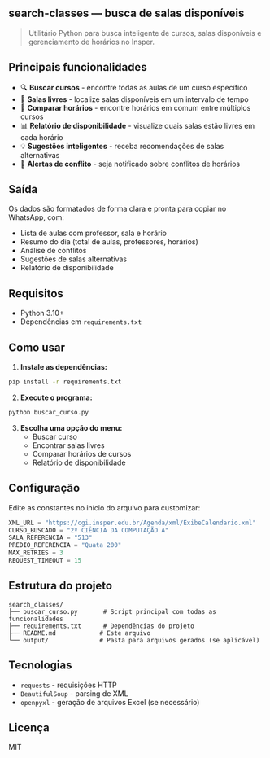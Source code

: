 ## search-classes — busca de salas disponíveis

> Utilitário Python para busca inteligente de cursos, salas disponíveis e gerenciamento de horários no Insper.

## Principais funcionalidades

- 🔍 **Buscar cursos** - encontre todas as aulas de um curso específico
- 🏫 **Salas livres** - localize salas disponíveis em um intervalo de tempo
- 👥 **Comparar horários** - encontre horários em comum entre múltiplos cursos
- 📊 **Relatório de disponibilidade** - visualize quais salas estão livres em cada horário
- 💡 **Sugestões inteligentes** - receba recomendações de salas alternativas
- 🚨 **Alertas de conflito** - seja notificado sobre conflitos de horários

## Saída

Os dados são formatados de forma clara e pronta para copiar no WhatsApp, com:
- Lista de aulas com professor, sala e horário
- Resumo do dia (total de aulas, professores, horários)
- Análise de conflitos
- Sugestões de salas alternativas
- Relatório de disponibilidade

## Requisitos

- Python 3.10+
- Dependências em `requirements.txt`

## Como usar

1. **Instale as dependências:**

```bash
pip install -r requirements.txt
```

2. **Execute o programa:**

```bash
python buscar_curso.py
```

3. **Escolha uma opção do menu:**
   - Buscar curso
   - Encontrar salas livres
   - Comparar horários de cursos
   - Relatório de disponibilidade

## Configuração

Edite as constantes no início do arquivo para customizar:

```python
XML_URL = "https://cgi.insper.edu.br/Agenda/xml/ExibeCalendario.xml"
CURSO_BUSCADO = "2º CIÊNCIA DA COMPUTAÇÃO A"
SALA_REFERENCIA = "513"
PREDIO_REFERENCIA = "Quata 200"
MAX_RETRIES = 3
REQUEST_TIMEOUT = 15
```

## Estrutura do projeto

```
search_classes/
├── buscar_curso.py       # Script principal com todas as funcionalidades
├── requirements.txt      # Dependências do projeto
├── README.md            # Este arquivo
└── output/              # Pasta para arquivos gerados (se aplicável)
```

## Tecnologias

- `requests` - requisições HTTP
- `BeautifulSoup` - parsing de XML
- `openpyxl` - geração de arquivos Excel (se necessário)

## Licença

MIT


